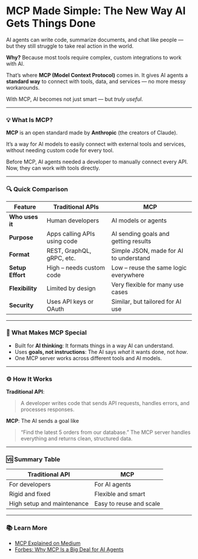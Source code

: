 # **MCP Made Simple: The New Way AI Gets Things Done**

AI agents can write code, summarize documents, and chat like people — but they still struggle to take real action in the world.

**Why?**
Because most tools require complex, custom integrations to work with AI.

That’s where **MCP (Model Context Protocol)** comes in. It gives AI agents a **standard way** to connect with tools, data, and services — no more messy workarounds.

With MCP, AI becomes not just smart — but *truly useful*.

---

### 💡 What Is MCP?

**MCP** is an open standard made by **Anthropic** (the creators of Claude).

It’s a way for AI models to easily connect with external tools and services, without needing custom code for every tool.

Before MCP, AI agents needed a developer to manually connect every API. Now, they can work with tools directly.

---

### 🔍 Quick Comparison

| Feature          | Traditional APIs             | MCP                                    |
| ---------------- | ---------------------------- | -------------------------------------- |
| **Who uses it**  | Human developers             | AI models or agents                    |
| **Purpose**      | Apps calling APIs using code | AI sending goals and getting results   |
| **Format**       | REST, GraphQL, gRPC, etc.    | Simple JSON, made for AI to understand |
| **Setup Effort** | High – needs custom code     | Low – reuse the same logic everywhere  |
| **Flexibility**  | Limited by design            | Very flexible for many use cases       |
| **Security**     | Uses API keys or OAuth       | Similar, but tailored for AI use       |

---

### 🧠 What Makes MCP Special

* Built for **AI thinking**: It formats things in a way AI can understand.
* Uses **goals, not instructions**: The AI says *what* it wants done, not *how*.
* One MCP server works across different tools and AI models.

---

### ⚙️ How It Works

**Traditional API**:

> A developer writes code that sends API requests, handles errors, and processes responses.

**MCP**:
The AI sends a goal like

> “Find the latest 5 orders from our database.”
> The MCP server handles everything and returns clean, structured data.

---

### 🆚 Summary Table

| Traditional API            | MCP                     |
| -------------------------- | ----------------------- |
| For developers             | For AI agents           |
| Rigid and fixed            | Flexible and smart      |
| High setup and maintenance | Easy to reuse and scale |

---

### 📚 Learn More

* [MCP Explained on Medium](https://medium.com/@elisowski/mcp-explained-the-new-standard-connecting-ai-to-everything-79c5a1c98288)
* [Forbes: Why MCP Is a Big Deal for AI Agents](https://www.forbes.com/sites/janakirammsv/2024/11/30/why-anthropics-model-context-protocol-is-a-big-step-in-the-evolution-of-ai-agents/)

